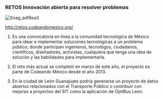 ### RETOS Innovación abierta para resolver problemas

![Snag_adf8ea3](https://user-images.githubusercontent.com/68933769/89717850-e6887d00-d97f-11ea-9eb0-f9df41470702.png)

http://retos.codeandomexico.org/

1. Es una convocatoria en línea a la comunidad tecnológica de México para idear e implementar soluciones tecnológicas a un problema público; donde participan ingenieros, tecnológos, ciudadanos, cientificos, diseñadores, activistas, cualquiera que tenga una idea de solución y las habilidades para implementarla.

2. El reto más actual se completó en marzo de este año, el proyecto es parte de Codeando México desde el año 2013.

3. En la ciudad de León Guanajuato podría generarse un proyecto de datos abiertos relacionados con el Transporte Público o contribuir con mejoras a proyectos del SIT como la aplicación de OptiBus Leon.
